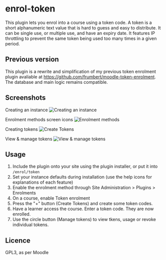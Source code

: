 # enrol-token

This plugin lets you enrol into a course using a token code. A token is a short alphanumeric text value that is hard to guess and easy to distribute. It can be single use, or multiple use, and have an expiry date. It features IP throttling to prevent the same token being used too many times in a given period.

## Previous version

This plugin is a rewrite and simplification of my previous token enrolment plugin avaliable at https://github.com/frumbert/moodle-token-enrolment. The database and main logic remains compatible.

## Screenshots

Creating an instance
![Creating an instance](https://imgur.com/ZOeiggY.jpg)

Enrolment methods screen icons
![Enrolment methods](https://imgur.com/DHiCwbW.jpg)

Creating tokens
![Create Tokens](https://imgur.com/ARZvRfN.jpg)

View & manage tokens
![View & manage tokens](https://imgur.com/GrzB9md.jpg)

## Usage

1. Include the plugin onto your site using the plugin installer, or put it into `/enrol/token`
2. Set your instance defaults during installation (use the help icons for explanations of each feature)
3. Enable the enrolment method through Site Administration > Plugins > Enrolments
4. On a course, enable Token enrolment
5. Press the "+" button (Create Tokens) and create some token codes.
6. Have a learner access the course. Enter a token code. They are now enrolled.
7. Use the circle button (Manage tokens) to view tkens, usage or revoke individual tokens.

## Licence

GPL3, as per Moodle